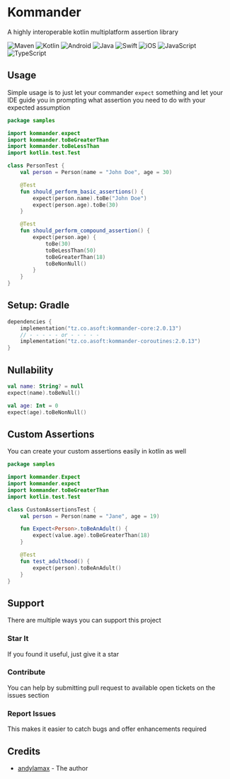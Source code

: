 # Kommander

A highly interoperable kotlin multiplatform assertion library

![Maven](https://img.shields.io/maven-central/v/tz.co.asoft/Kommander/2.0.13?style=for-the-badge)
![Kotlin](https://img.shields.io/badge/kotlin-multiplatform-blue?style=for-the-badge&logo=kotlin&logoColor=white)
![Android](https://img.shields.io/badge/Android-3DDC84?style=for-the-badge&logo=android&logoColor=white)
![Java](https://img.shields.io/badge/java-%23ED8B00.svg?style=for-the-badge&logo=&logoColor=white)
![Swift](https://img.shields.io/badge/swift-F54A2A?style=for-the-badge&logo=swift&logoColor=white)
![iOS](https://img.shields.io/badge/iOS-000000?style=for-the-badge&logo=ios&logoColor=white)
![JavaScript](https://img.shields.io/badge/javascript-%23323330.svg?style=for-the-badge&logo=javascript&logoColor=%23F7DF1E)
![TypeScript](https://img.shields.io/badge/typescript-%23007ACC.svg?style=for-the-badge&logo=typescript&logoColor=white)

## Usage
Simple usage is to just let your commander `expect` something and let your IDE guide you in
prompting what assertion you need to do with your expected assumption


```kotlin
package samples

import kommander.expect
import kommander.toBeGreaterThan
import kommander.toBeLessThan
import kotlin.test.Test

class PersonTest {
    val person = Person(name = "John Doe", age = 30)

    @Test
    fun should_perform_basic_assertions() {
        expect(person.name).toBe("John Doe")
        expect(person.age).toBe(30)
    }

    @Test
    fun should_perform_compound_assertion() {
        expect(person.age) {
            toBe(30)
            toBeLessThan(50)
            toBeGreaterThan(18)
            toBeNonNull()
        }
    }
}
```


## Setup: Gradle

```kotlin
dependencies {
    implementation("tz.co.asoft:kommander-core:2.0.13")
    // - - - - - or - - - - - 
    implementation("tz.co.asoft:kommander-coroutines:2.0.13")
}
```

## Nullability
```kotlin
val name: String? = null
expect(name).toBeNull()

val age: Int = 0
expect(age).toBeNonNull()
```

## Custom Assertions
You can create your custom assertions easily in kotlin as well


```kotlin
package samples

import kommander.Expect
import kommander.expect
import kommander.toBeGreaterThan
import kotlin.test.Test

class CustomAssertionsTest {
    val person = Person(name = "Jane", age = 19)

    fun Expect<Person>.toBeAnAdult() {
        expect(value.age).toBeGreaterThan(18)
    }

    @Test
    fun test_adulthood() {
        expect(person).toBeAnAdult()
    }
}
```


## Support

There are multiple ways you can support this project

### Star It

If you found it useful, just give it a star

### Contribute

You can help by submitting pull request to available open tickets on the issues section

### Report Issues

This makes it easier to catch bugs and offer enhancements required

## Credits

- [andylamax](https://github.com/andylamax) - The author